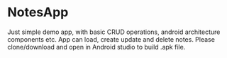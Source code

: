 # NotesApp
Just simple demo app, with basic CRUD operations, android architecture components etc.
App can load, create update and delete notes.
Please clone/download and open in Android studio to build .apk file.
